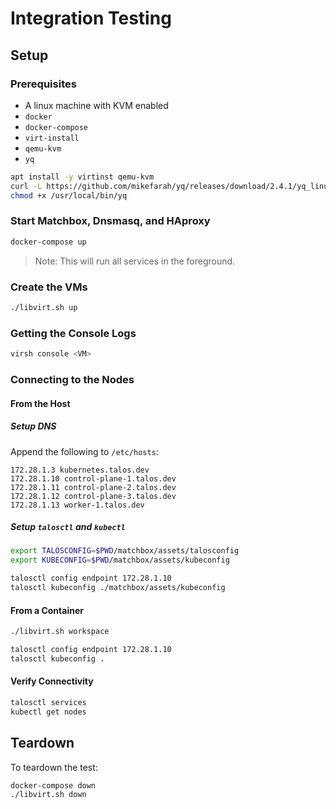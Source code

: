 # Integration Testing

## Setup

### Prerequisites

- A linux machine with KVM enabled
- `docker`
- `docker-compose`
- `virt-install`
- `qemu-kvm`
- `yq`

```bash
apt install -y virtinst qemu-kvm
curl -L https://github.com/mikefarah/yq/releases/download/2.4.1/yq_linux_amd64 -o /usr/local/bin/yq
chmod +x /usr/local/bin/yq
```

### Start Matchbox, Dnsmasq, and HAproxy

```bash
docker-compose up
```

> Note: This will run all services in the foreground.

### Create the VMs

```bash
./libvirt.sh up
```

### Getting the Console Logs

```bash
virsh console <VM>
```

### Connecting to the Nodes

#### From the Host

##### Setup DNS

Append the following to `/etc/hosts`:

```text
172.28.1.3 kubernetes.talos.dev
172.28.1.10 control-plane-1.talos.dev
172.28.1.11 control-plane-2.talos.dev
172.28.1.12 control-plane-3.talos.dev
172.28.1.13 worker-1.talos.dev
```

##### Setup `talosctl` and `kubectl`

```bash
export TALOSCONFIG=$PWD/matchbox/assets/talosconfig
export KUBECONFIG=$PWD/matchbox/assets/kubeconfig
```

```bash
talosctl config endpoint 172.28.1.10
talosctl kubeconfig ./matchbox/assets/kubeconfig
```

#### From a Container

```bash
./libvirt.sh workspace
```

```bash
talosctl config endpoint 172.28.1.10
talosctl kubeconfig .
```

#### Verify Connectivity

```bash
talosctl services
kubectl get nodes
```

## Teardown

To teardown the test:

```bash
docker-compose down
./libvirt.sh down
```
